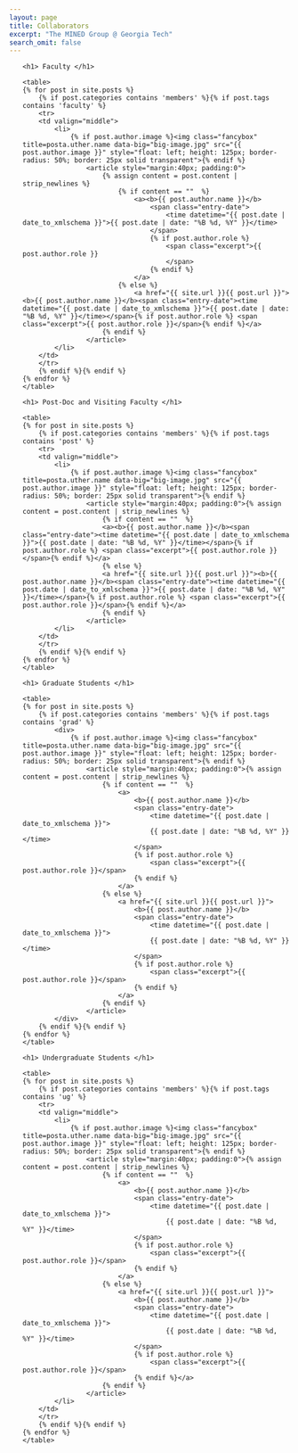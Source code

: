 ```yaml
---
layout: page
title: Collaborators
excerpt: "The MINED Group @ Georgia Tech"
search_omit: false
---
```


<ul class="post-list">
    
	<h1> Faculty </h1>
	
	<table>
	{% for post in site.posts %} 
		{% if post.categories contains 'members' %}{% if post.tags contains 'faculty' %}
		<tr>
		<td valign="middle">
			<li>
				{% if post.author.image %}<img class="fancybox" title=posta.uther.name data-big="big-image.jpg" src="{{ post.author.image }}" style="float: left; height: 125px; border-radius: 50%; border: 25px solid transparent">{% endif %}
					<article style="margin:40px; padding:0">
						{% assign content = post.content | strip_newlines %}
							{% if content == ""  %}
								<a><b>{{ post.author.name }}</b>
									<span class="entry-date">
										<time datetime="{{ post.date | date_to_xmlschema }}">{{ post.date | date: "%B %d, %Y" }}</time>
									</span>
									{% if post.author.role %} 
										<span class="excerpt">{{ post.author.role }}
										</span>
									{% endif %}
								</a>
							{% else %}
								<a href="{{ site.url }}{{ post.url }}"><b>{{ post.author.name }}</b><span class="entry-date"><time datetime="{{ post.date | date_to_xmlschema }}">{{ post.date | date: "%B %d, %Y" }}</time></span>{% if post.author.role %} <span class="excerpt">{{ post.author.role }}</span>{% endif %}</a>
						{% endif %}
					</article>
			</li>
		</td>
		</tr>
		{% endif %}{% endif %}
	{% endfor %}
	</table>
	
	<h1> Post-Doc and Visiting Faculty </h1>

	<table>
	{% for post in site.posts %} 
		{% if post.categories contains 'members' %}{% if post.tags contains 'post' %}
		<tr>
		<td valign="middle">
			<li>
				{% if post.author.image %}<img class="fancybox" title=posta.uther.name data-big="big-image.jpg" src="{{ post.author.image }}" style="float: left; height: 125px; border-radius: 50%; border: 25px solid transparent">{% endif %}
					<article style="margin:40px; padding:0">{% assign content = post.content | strip_newlines %}
						{% if content == ""  %}
						<a><b>{{ post.author.name }}</b><span class="entry-date"><time datetime="{{ post.date | date_to_xmlschema }}">{{ post.date | date: "%B %d, %Y" }}</time></span>{% if post.author.role %} <span class="excerpt">{{ post.author.role }}</span>{% endif %}</a>
						{% else %}
						<a href="{{ site.url }}{{ post.url }}"><b>{{ post.author.name }}</b><span class="entry-date"><time datetime="{{ post.date | date_to_xmlschema }}">{{ post.date | date: "%B %d, %Y" }}</time></span>{% if post.author.role %} <span class="excerpt">{{ post.author.role }}</span>{% endif %}</a>
						{% endif %}
					</article>
			</li>
		</td>
		</tr>
		{% endif %}{% endif %}
	{% endfor %}
	</table>
	
	<h1> Graduate Students </h1>
	
	<table>
	{% for post in site.posts %} 
		{% if post.categories contains 'members' %}{% if post.tags contains 'grad' %}
			<div>
				{% if post.author.image %}<img class="fancybox" title=posta.uther.name data-big="big-image.jpg" src="{{ post.author.image }}" style="float: left; height: 125px; border-radius: 50%; border: 25px solid transparent">{% endif %}
					<article style="margin:40px; padding:0">{% assign content = post.content | strip_newlines %}
						{% if content == ""  %}
							<a>
								<b>{{ post.author.name }}</b>
								<span class="entry-date">
									<time datetime="{{ post.date | date_to_xmlschema }}">
									{{ post.date | date: "%B %d, %Y" }}</time>
								</span>
								{% if post.author.role %} 
									<span class="excerpt">{{ post.author.role }}</span>
								{% endif %}
							</a>
						{% else %}
							<a href="{{ site.url }}{{ post.url }}">
								<b>{{ post.author.name }}</b>
								<span class="entry-date">
									<time datetime="{{ post.date | date_to_xmlschema }}">
									{{ post.date | date: "%B %d, %Y" }}</time>
								</span>
								{% if post.author.role %} 
									<span class="excerpt">{{ post.author.role }}</span>
								{% endif %}
							</a>
						{% endif %}
					</article>
			</div>
		{% endif %}{% endif %}
	{% endfor %}
	</table>
	
	<h1> Undergraduate Students </h1>
	
	<table>
	{% for post in site.posts %} 
		{% if post.categories contains 'members' %}{% if post.tags contains 'ug' %}
		<tr>
		<td valign="middle">
			<li>
				{% if post.author.image %}<img class="fancybox" title=posta.uther.name data-big="big-image.jpg" src="{{ post.author.image }}" style="float: left; height: 125px; border-radius: 50%; border: 25px solid transparent">{% endif %}
					<article style="margin:40px; padding:0">{% assign content = post.content | strip_newlines %}
						{% if content == ""  %}
							<a>
								<b>{{ post.author.name }}</b>
								<span class="entry-date">
									<time datetime="{{ post.date | date_to_xmlschema }}">
										{{ post.date | date: "%B %d, %Y" }}</time>
								</span>
								{% if post.author.role %} 
									<span class="excerpt">{{ post.author.role }}</span>
								{% endif %}
							</a>
						{% else %}
							<a href="{{ site.url }}{{ post.url }}">
								<b>{{ post.author.name }}</b>
								<span class="entry-date">
									<time datetime="{{ post.date | date_to_xmlschema }}">
										{{ post.date | date: "%B %d, %Y" }}</time>
								</span>
								{% if post.author.role %} 
									<span class="excerpt">{{ post.author.role }}</span>
								{% endif %}</a>
						{% endif %}
					</article>
			</li>
		</td>
		</tr>
		{% endif %}{% endif %}
	{% endfor %}
	</table>
	
</ul>
